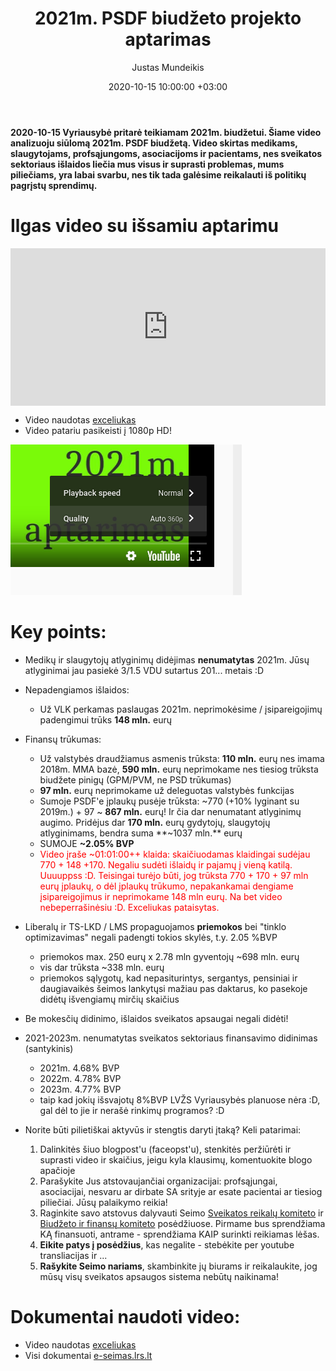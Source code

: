 ﻿---
title: 2021m. PSDF biudžeto projekto aptarimas
date: 2020-10-15 10:00:00 +03:00
author: Justas Mundeikis
layout: post
comments: true
citation: true
image:  /assets/2020/10/15/psdf_aptarimas.png
thumbnail: /assets/2020/10/15/thumb.psdf_aptarimas.png
categories:
  - Biudžetas
tags:
  - 2021m. biudžetas
  - PSDF
  - Sveikatos apsauga
---
**2020-10-15 Vyriausybė pritarė teikiamam 2021m. biudžetui. Šiame video analizuoju siūlomą 2021m. PSDF biudžetą. Video skirtas medikams, slaugytojams, profsąjungoms, asociacijoms ir pacientams, nes sveikatos sektoriaus išlaidos liečia mus visus ir suprasti problemas, mums piliečiams, yra labai svarbu, nes tik tada galėsime reikalauti iš politikų pagrįstų sprendimų.**<!--more-->

# Ilgas video su išsamiu aptarimu

<div style="position: relative; overflow: hidden; padding-top: 50%;"><iframe style="position: absolute; top: 0;left: 0; width: 100%; height: 100%;border: 0;" src="https://www.youtube.com/embed/bZdfCfWy8dc" frameborder='0' scrolling='no' allowfullscreen></iframe></div>

* Video naudotas [exceliukas](/assets/2020/10/15/2021_PSDF_biudžetas/biudzeto_analuzes_santrauka.ods)
* Video patariu pasikeisti į 1080p HD!

![](/assets/2020/10/15/to_hd.png)

# Key points:

* Medikų ir slaugytojų atlyginimų didėjimas **nenumatytas** 2021m. Jūsų atlyginimai jau pasiekė 3/1.5 VDU sutartus 201... metais :D

* Nepadengiamos išlaidos:
  * Už VLK perkamas paslaugas 2021m. neprimokėsime / įsipareigojimų padengimui trūks **148 mln.** eurų  

* Finansų trūkumas:
  * Už valstybės draudžiamus asmenis trūksta: **110 mln.** eurų nes imama 2018m. MMA bazė, **590 mln.** eurų neprimokame nes tiesiog trūksta biudžete pinigų (GPM/PVM, ne PSD trūkumas)
  * **97 mln.** eurų neprimokame už deleguotas valstybės funkcijas
  * Sumoje PSDF'e įplaukų pusėje trūksta: ~770 (+10% lyginant su 2019m.) + 97 ~ **867 mln.** eurų! Ir čia dar nenumatant atlyginimų augimo. Pridėjus dar **170 mln.** eurų gydytojų, slaugytojų atlyginimams, bendra suma **~1037 mln.** eurų
  * SUMOJE **~2.05% BVP**
  * <font color="red">Video įraše ~01:01:00++ klaida: skaičiuodamas klaidingai sudėjau 770 + 148 +170. Negaliu sudėti išlaidų ir pajamų į vieną katilą. Uuuuppss :D. Teisingai turėjo būti, jog trūksta 770 + 170 + 97 mln eurų įplaukų, o dėl įplaukų trūkumo, nepakankamai dengiame įsipareigojimus ir neprimokame 148 mln eurų. Na bet video nebeperrašinėsiu :D. Exceliukas pataisytas.</font>

* Liberalų ir TS-LKD / LMS propaguojamos **priemokos** bei "tinklo optimizavimas" negali padengti tokios skylės, t.y. 2.05 %BVP
  * priemokos max. 250 eurų x 2.78 mln gyventojų ~698 mln. eurų
  * vis dar trūksta ~338 mln. eurų
  * priemokos sąlygotų, kad nepasiturintys, sergantys, pensiniai ir daugiavaikės šeimos lankytųsi mažiau pas daktarus, ko pasekoje didėtų išvengiamų mirčių skaičius

* Be mokesčių didinimo, išlaidos sveikatos apsaugai negali didėti!
* 2021-2023m. nenumatytas sveikatos sektoriaus finansavimo didinimas (santykinis)
  * 2021m. 4.68% BVP
  * 2022m. 4.78% BVP
  * 2023m. 4.77% BVP
  * taip kad jokių išsvajotų 8%BVP LVŽS Vyriausybės planuose nėra :D, gal dėl to jie ir nerašė rinkimų programos? :D

* Norite būti pilietiškai aktyvūs ir stengtis daryti įtaką? Keli patarimai:

  1. Dalinkitės šiuo blogpost'u  (faceopst'u), stenkitės peržiūrėti ir  suprasti video ir skaičius, jeigu kyla klausimų, komentuokite blogo apačioje
  2. Parašykite Jus atstovaujančiai organizacijai: profsąjungai, asociacijai, nesvaru ar dirbate SA srityje ar esate pacientai ar tiesiog piliečiai. Jūsų palaikymo reikia!
  3. Raginkite savo atstovus dalyvauti Seimo [Sveikatos reikalų komiteto](https://www.lrs.lt/sip/portal.show?p_r=35821&p_k=1) ir [Biudžeto ir finansų komiteto](https://www.lrs.lt/sip/portal.show?p_r=35814&p_k=1) posėdžiuose. Pirmame bus sprendžiama KĄ finansuoti, antrame - sprendžiama KAIP surinkti reikiamas lėšas.
  4. **Eikite patys į posėdžius**, kas negalite - stebėkite per youtube transliacijas ir ...
  5. **Rašykite Seimo nariams**, skambinkite jų biurams ir reikalaukite, jog mūsų visų sveikatos apsaugos sistema nebūtų naikinama!


# Dokumentai naudoti video:

* Video naudotas [exceliukas](/assets/2020/10/15/2021_PSDF_biudžetas/biudzeto_analuzes_santrauka.ods)
* Visi dokumentai [e-seimas.lrs.lt](https://e-seimas.lrs.lt/portal/legalAct/lt/TAK/966997ac0ea411ebbedbd456d2fb030d?jfwid=1367feg58b)
